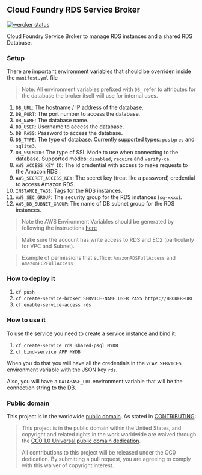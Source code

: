 ## Cloud Foundry RDS Service Broker

[![wercker status](https://app.wercker.com/status/9fd96a3ace53c3936c0111d34a1d889c/m "wercker status")](https://app.wercker.com/project/bykey/9fd96a3ace53c3936c0111d34a1d889c)

Cloud Foundry Service Broker to manage RDS instances and a shared RDS Database.

### Setup
There are important environment variables that should be overriden inside the `manifest.yml` file

> Note: All environment variables prefixed with `DB_` refer to attributes for the database the broker itself will use for internal uses.

1. `DB_URL`: The hostname / IP address of the database.
1. `DB_PORT`: The port number to access the database.
1. `DB_NAME`: The database name.
1. `DB_USER`: Username to access the database.
1. `DB_PASS`: Password to access the database.
1. `DB_TYPE`: The type of database. Currently supported types: `postgres` and `sqlite3`.
1. `DB_SSLMODE`: The type of SSL Mode to use when connecting to the database. Supported modes: `disabled`, `require` and `verify-ca`.
1. `AWS_ACCESS_KEY_ID`: The id credential with access to make requests to the Amazon RDS .
1. `AWS_SECRET_ACCESS_KEY`: The secret key (treat like a password) credential to access Amazon RDS.
1. `INSTANCE_TAGS`: Tags for the RDS instances.
1. `AWS_SEC_GROUP`: The security group for the RDS instances (`sg-xxxx`).
1. `AWS_DB_SUBNET_GROUP`: The name of DB subnet group for the RDS instances.

> Note the AWS Environment Variables should be generated by following the instructions [here](http://docs.aws.amazon.com/AWSSimpleQueueService/latest/SQSGettingStartedGuide/AWSCredentials.html)

> Make sure the account has write access to RDS and EC2 (particularly for VPC and Subnet).

> Example of permissions that suffice: `AmazonRDSFullAccess` and `AmazonEC2FullAccess`

### How to deploy it

1. `cf push`
1. `cf create-service-broker SERVICE-NAME USER PASS https://BROKER-URL`
1. `cf enable-service-access rds`


### How to use it

To use the service you need to create a service instance and bind it:

1. `cf create-service rds shared-psql MYDB`
1. `cf bind-service APP MYDB`

When you do that you will have all the credentials in the 
`VCAP_SERVICES` environment variable with the JSON key `rds`.

Also, you will have a `DATABASE_URL` environment variable that will
be the connection string to the DB.

### Public domain

This project is in the worldwide [public domain](LICENSE.md). As stated in [CONTRIBUTING](CONTRIBUTING.md):

> This project is in the public domain within the United States, and copyright and related rights in the work worldwide are waived through the [CC0 1.0 Universal public domain dedication](https://creativecommons.org/publicdomain/zero/1.0/).
>
> All contributions to this project will be released under the CC0 dedication. By submitting a pull request, you are agreeing to comply with this waiver of copyright interest.
